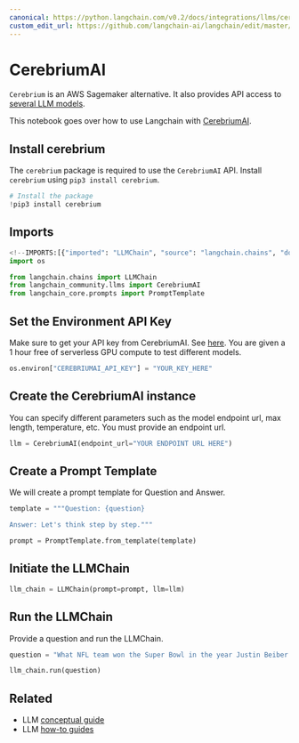 ```yaml
---
canonical: https://python.langchain.com/v0.2/docs/integrations/llms/cerebriumai/
custom_edit_url: https://github.com/langchain-ai/langchain/edit/master/docs/docs/integrations/llms/cerebriumai.ipynb
---
```


# CerebriumAI

`Cerebrium` is an AWS Sagemaker alternative. It also provides API access to [several LLM models](https://docs.cerebrium.ai/cerebrium/prebuilt-models/deployment).

This notebook goes over how to use Langchain with [CerebriumAI](https://docs.cerebrium.ai/introduction).

## Install cerebrium
The `cerebrium` package is required to use the `CerebriumAI` API. Install `cerebrium` using `pip3 install cerebrium`.

```python
# Install the package
!pip3 install cerebrium
```

## Imports

```python
<!--IMPORTS:[{"imported": "LLMChain", "source": "langchain.chains", "docs": "https://api.python.langchain.com/en/latest/chains/langchain.chains.llm.LLMChain.html", "title": "CerebriumAI"}, {"imported": "CerebriumAI", "source": "langchain_community.llms", "docs": "https://api.python.langchain.com/en/latest/llms/langchain_community.llms.cerebriumai.CerebriumAI.html", "title": "CerebriumAI"}, {"imported": "PromptTemplate", "source": "langchain_core.prompts", "docs": "https://api.python.langchain.com/en/latest/prompts/langchain_core.prompts.prompt.PromptTemplate.html", "title": "CerebriumAI"}]-->
import os

from langchain.chains import LLMChain
from langchain_community.llms import CerebriumAI
from langchain_core.prompts import PromptTemplate
```

## Set the Environment API Key
Make sure to get your API key from CerebriumAI. See [here](https://dashboard.cerebrium.ai/login). You are given a 1 hour free of serverless GPU compute to test different models.

```python
os.environ["CEREBRIUMAI_API_KEY"] = "YOUR_KEY_HERE"
```

## Create the CerebriumAI instance
You can specify different parameters such as the model endpoint url, max length, temperature, etc. You must provide an endpoint url.

```python
llm = CerebriumAI(endpoint_url="YOUR ENDPOINT URL HERE")
```

## Create a Prompt Template
We will create a prompt template for Question and Answer.

```python
template = """Question: {question}

Answer: Let's think step by step."""

prompt = PromptTemplate.from_template(template)
```

## Initiate the LLMChain

```python
llm_chain = LLMChain(prompt=prompt, llm=llm)
```

## Run the LLMChain
Provide a question and run the LLMChain.

```python
question = "What NFL team won the Super Bowl in the year Justin Beiber was born?"

llm_chain.run(question)
```

## Related

- LLM [conceptual guide](/docs/concepts/#llms)
- LLM [how-to guides](/docs/how_to/#llms)